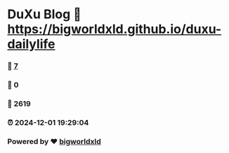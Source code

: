 # DuXu Blog :link: https://bigworldxld.github.io/duxu-dailylife 
### :page_facing_up: [7](https://bigworldxld.github.io/duxu-dailylife/tag.html) 
### :speech_balloon: 0 
### :hibiscus: 2619 
### :alarm_clock: 2024-12-01 19:29:04 
### Powered by :heart: [bigworldxld](https://bigworldxld.github.io/)

